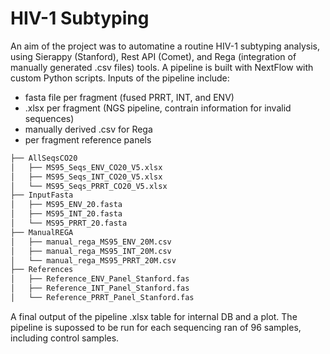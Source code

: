# HIV-1 Subtyping

An aim of the project was to automatine a routine HIV-1 subtyping analysis, using Sierappy (Stanford), Rest API (Comet), and Rega (integration of manually generated .csv files) tools. A pipeline is built with NextFlow with custom Python scripts. Inputs of the pipeline include:

- fasta file per fragment (fused PRRT, INT, and ENV)
- .xlsx per fragment (NGS pipeline, contrain information for invalid sequences)
- manually derived .csv for Rega
- per fragment reference panels
  
```sh
├── AllSeqsCO20
│   ├── MS95_Seqs_ENV_CO20_V5.xlsx
│   ├── MS95_Seqs_INT_CO20_V5.xlsx
│   └── MS95_Seqs_PRRT_CO20_V5.xlsx
├── InputFasta
│   ├── MS95_ENV_20.fasta
│   ├── MS95_INT_20.fasta
│   └── MS95_PRRT_20.fasta
├── ManualREGA
│   ├── manual_rega_MS95_ENV_20M.csv
│   ├── manual_rega_MS95_INT_20M.csv
│   └── manual_rega_MS95_PRRT_20M.csv
├── References
│   ├── Reference_ENV_Panel_Stanford.fas
│   ├── Reference_INT_Panel_Stanford.fas
│   └── Reference_PRRT_Panel_Stanford.fas
```

A final output of the pipeline .xlsx table for internal DB and a plot. The pipeline is supossed to be run for each sequencing ran of 96 samples, including control samples. 